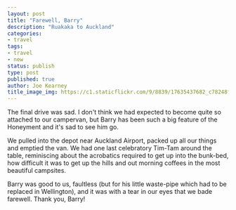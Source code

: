 ```yaml
---
layout: post
title: "Farewell, Barry"
description: "Ruakaka to Auckland"
categories:
- travel
tags:
- travel
- new
status: publish
type: post
published: true
author: Joe Kearney
title_image_img: https://c1.staticflickr.com/9/8839/17635437682_c78248f997_k.jpg
---
```


The final drive was sad. I don't think we had expected to become quite so attached to our campervan, but Barry has been such a big feature of the Honeyment and it's sad to see him go.

We pulled into the depot near Auckland Airport, packed up all our things and emptied the van. We had one last celebratory Tim-Tam around the table, reminiscing about the acrobatics required to get up into the bunk-bed, how difficult it was to get up the hills and out morning coffees in the most beautiful campsites.

Barry was good to us, faultless (but for his little waste-pipe which had to be replaced in Wellington), and it was with a tear in our eyes that we bade farewell. Thank you, Barry!